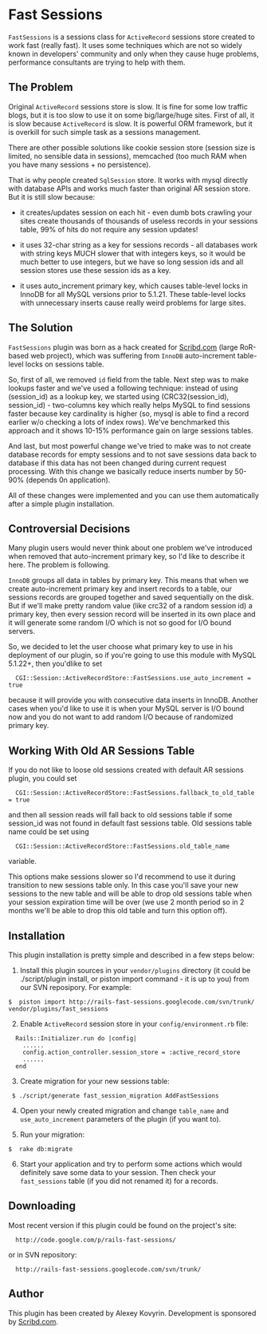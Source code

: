 # Fast Sessions #

`FastSessions` is a sessions class for `ActiveRecord` sessions store created to work fast (really fast). It uses some techniques which are not so widely known in developers' community and only when they cause huge problems, performance consultants are trying to help with them.


## The Problem ##

Original `ActiveRecord` sessions store is slow. It is fine for some low traffic blogs, but it is too slow to use it on some big/large/huge sites. First of all, it is slow because `ActiveRecord` is slow. It is powerful ORM framework, but it is overkill for such simple task as a sessions management.

There are other possible solutions like cookie session store (session size is limited, no sensible data in sessions), memcached (too much RAM when you have many sessions + no persistence).

That is why people created `SqlSession` store. It works with mysql directly with database APIs and works much faster than original AR session store. But it is still slow because:

  * it creates/updates session on each hit - even dumb bots crawling your sites create thousands of thousands of useless records in your sessions table, 99% of hits do not require any session updates!

  * it uses 32-char string as a key for sessions records - all databases work with string keys MUCH slower that with integers keys, so it would be much better to use integers, but we have so long session ids and all session stores use these session ids as a key.

  * it uses auto\_increment primary key, which causes table-level locks in InnoDB for all MySQL versions prior to 5.1.21. These table-level locks with unnecessary inserts cause really weird problems for large sites.


## The Solution ##

`FastSessions` plugin was born as a hack created for [Scribd.com](http://www.scribd.com) (large RoR-based web project), which was suffering from `InnoDB` auto-increment table-level locks on sessions table.

So, first of all, we removed `id` field from the table. Next step was to make lookups faster and we've used a following technique: instead of using (session\_id) as a lookup key, we started using (CRC32(session\_id), session\_id) - two-columns key which really helps MySQL to find sessions faster because key cardinality is higher (so, mysql is able to find a record earlier w/o checking a lots of index rows). We've benchmarked this approach and it shows 10-15% performance gain on large sessions tables.

And last, but most powerful change we've tried to make was to not create database records for empty sessions and to not save sessions data back to database if this data has not been changed during current request processing. With this change we basically reduce inserts number by 50-90% (depends 0n application).

All of these changes were implemented and you can use them automatically after a simple plugin installation.


## Controversial Decisions ##

Many plugin users would never think about one problem we've introduced when removed that auto-increment primary key, so I'd like to describe it here. The problem is following.

`InnoDB` groups all data in tables by primary key. This means that when we create auto-increment primary key and insert records to a table, our sessions records are grouped together and saved sequentially on the disk. But if we'll make pretty random value (like crc32 of a random session id) a primary key, then every session record will be inserted in its own place and it will generate some random I/O which is not so good for I/O bound servers.

So, we decided to let the user choose what primary key to use in his deployment of our plugin, so if you're going to use this module with MySQL 5.1.22+, then you'dlike to set
```
  CGI::Session::ActiveRecordStore::FastSessions.use_auto_increment = true
```
because it will provide you with consecutive data inserts in InnoDB. Another cases when you'd like to use it is when your MySQL server is I/O bound now and you do not want to add random I/O because of randomized primary key.


## Working With Old AR Sessions Table ##

If you do not like to loose old sessions created with default AR sessions plugin, you could set
```
  CGI::Session::ActiveRecordStore::FastSessions.fallback_to_old_table = true
```
and then all session reads will fall back to old sessions table if some session\_id was not found in default fast sessions table. Old sessions table name could be set using
```
  CGI::Session::ActiveRecordStore::FastSessions.old_table_name 
```
variable.


This options make sessions slower so I'd recommend to use it during transition to new sessions table only. In this case you'll save your new sessions to the new table and will be able to drop old sessions table when your session expiration time will be over (we use 2 month period so in 2 months we'll be able to drop this old table and turn this option off).

## Installation ##

This plugin installation is pretty simple and described in a few steps below:

1) Install this plugin sources in your `vendor/plugins` directory (it could be ./script/plugin install, or piston import command - it is up to you) from our SVN reposipory. For example:
```
$  piston import http://rails-fast-sessions.googlecode.com/svn/trunk/ vendor/plugins/fast_sessions
```
2) Enable `ActiveRecord` session store in your `config/environment.rb` file:
```
  Rails::Initializer.run do |config|
    ......
    config.action_controller.session_store = :active_record_store
    ......
  end
```
3) Create migration for your new sessions table:
```
 $ ./script/generate fast_session_migration AddFastSessions
```
4) Open your newly created migration and change `table_name` and `use_auto_increment` parameters of the plugin (if you want to).

5) Run your migration:
```
$  rake db:migrate
```
6) Start your application and try to perform some actions which would definitely save some data to your session. Then check your `fast_sessions` table (if you did not renamed it) for a records.


## Downloading ##

Most recent version if this plugin could be found on the project's site:
```
  http://code.google.com/p/rails-fast-sessions/
```
or in SVN repository:
```
  http://rails-fast-sessions.googlecode.com/svn/trunk/
```

## Author ##

This plugin has been created by Alexey Kovyrin. Development is sponsored by  [Scribd.com](http://www.scribd.com).
